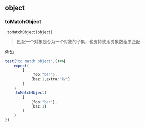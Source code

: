 ## object

### toMatchObject

`.toMatchObject(object)`

> 匹配一个对象是否为一个对象的子集，也支持使用对象数组来匹配

例如

```ts
test("to match object",()=>{
	expect(
		[
			{foo:"bar"},
			{baz:1,extra:"kv"}
		]
	)
	.toMatchObject(
		[
			{foo:"bar"},
			{baz:1}
		]	
	)
})
```